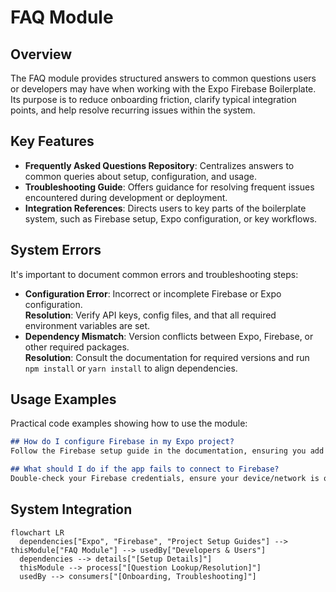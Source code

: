 # FAQ Module

## Overview
The FAQ module provides structured answers to common questions users or developers may have when working with the Expo Firebase Boilerplate. Its purpose is to reduce onboarding friction, clarify typical integration points, and help resolve recurring issues within the system.

## Key Features
- **Frequently Asked Questions Repository**: Centralizes answers to common queries about setup, configuration, and usage.
- **Troubleshooting Guide**: Offers guidance for resolving frequent issues encountered during development or deployment.
- **Integration References**: Directs users to key parts of the boilerplate system, such as Firebase setup, Expo configuration, or key workflows.

## System Errors
It's important to document common errors and troubleshooting steps:
- **Configuration Error**: Incorrect or incomplete Firebase or Expo configuration.  
  **Resolution**: Verify API keys, config files, and that all required environment variables are set.
- **Dependency Mismatch**: Version conflicts between Expo, Firebase, or other required packages.  
  **Resolution**: Consult the documentation for required versions and run `npm install` or `yarn install` to align dependencies.

## Usage Examples
Practical code examples showing how to use the module:

```markdown
## How do I configure Firebase in my Expo project?
Follow the Firebase setup guide in the documentation, ensuring you add your configuration to the appropriate file and install necessary dependencies.

## What should I do if the app fails to connect to Firebase?
Double-check your Firebase credentials, ensure your device/network is online, and verify configuration files for typos.
```

## System Integration
```mermaid
flowchart LR
  dependencies["Expo", "Firebase", "Project Setup Guides"] --> thisModule["FAQ Module"] --> usedBy["Developers & Users"]
  dependencies --> details["[Setup Details]"]
  thisModule --> process["[Question Lookup/Resolution]"] 
  usedBy --> consumers["[Onboarding, Troubleshooting]"]
```